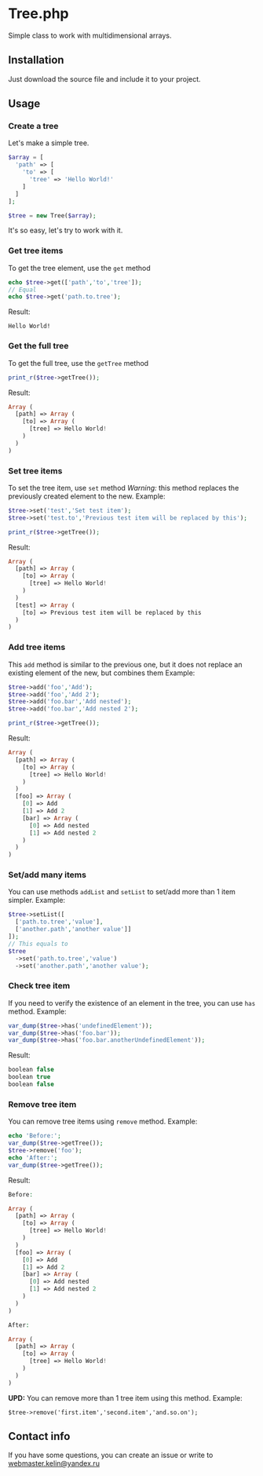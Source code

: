 # Tree.php
Simple class to work with multidimensional arrays.
## Installation
Just download the source file and include it to your project.
## Usage
### Create a tree
Let's make a simple tree.
```PHP
$array = [
  'path' => [
    'to' => [
      'tree' => 'Hello World!'
    ]
  ]
];

$tree = new Tree($array);
```
It's so easy, let's try to work with it.
### Get tree items
To get the tree element, use the ```get``` method
```PHP
echo $tree->get(['path','to','tree']);
// Equal
echo $tree->get('path.to.tree');
```
Result:
```
Hello World!
```
### Get the full tree
To get the full tree, use the ```getTree``` method
```PHP
print_r($tree->getTree());
```
Result:
```PHP
Array (
  [path] => Array (
    [to] => Array (
      [tree] => Hello World!
    )
  )
)
```
### Set tree items
To set the tree item, use ```set``` method
*Warning:* this method replaces the previously created element to the new.
Example:
```PHP
$tree->set('test','Set test item');
$tree->set('test.to','Previous test item will be replaced by this');

print_r($tree->getTree());
```
Result:
```PHP
Array (
  [path] => Array (
    [to] => Array (
      [tree] => Hello World!
    )
  )
  [test] => Array (
    [to] => Previous test item will be replaced by this
  )
)
```
### Add tree items
This ```add``` method is similar to the previous one, but it does not replace an existing element of the new, but combines them
Example:
```PHP
$tree->add('foo','Add');
$tree->add('foo','Add 2');
$tree->add('foo.bar','Add nested');
$tree->add('foo.bar','Add nested 2');

print_r($tree->getTree());
```
Result:
```PHP
Array (
  [path] => Array (
    [to] => Array (
      [tree] => Hello World!
    )
  )
  [foo] => Array (
    [0] => Add
    [1] => Add 2
    [bar] => Array (
      [0] => Add nested
      [1] => Add nested 2
    )
  )
)
```
### Set/add many items
You can use methods ```addList``` and ```setList``` to set/add more than 1 item simpler. 
Example:
```PHP
$tree->setList([
  ['path.to.tree','value'],
  ['another.path','another value']]
]);
// This equals to
$tree
  ->set('path.to.tree','value')
  ->set('another.path','another value');
```
### Check tree item
If you need to verify the existence of an element in the tree, you can use ```has``` method.
Example:
```PHP
var_dump($tree->has('undefinedElement'));
var_dump($tree->has('foo.bar'));
var_dump($tree->has('foo.bar.anotherUndefinedElement'));
```
Result:
```PHP
boolean false
boolean true
boolean false
```
### Remove tree item
You can remove tree items using ```remove``` method.
Example:
```PHP
echo 'Before:';
var_dump($tree->getTree());
$tree->remove('foo');
echo 'After:';
var_dump($tree->getTree());
```
Result:
```PHP
Before:

Array (
  [path] => Array (
    [to] => Array (
      [tree] => Hello World!
    )
  )
  [foo] => Array (
    [0] => Add
    [1] => Add 2
    [bar] => Array (
      [0] => Add nested
      [1] => Add nested 2
    )
  )
)

After: 

Array (
  [path] => Array (
    [to] => Array (
      [tree] => Hello World!
    )
  )
)
```
**UPD:** You can remove more than 1 tree item using this method.
Example:
```
$tree->remove('first.item','second.item','and.so.on');
```
## Contact info
If you have some questions, you can create an issue or write to webmaster.kelin@yandex.ru
